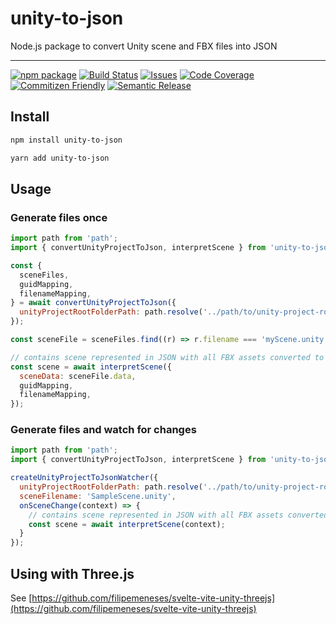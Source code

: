 # unity-to-json

Node.js package to convert Unity scene and FBX files into JSON

---

[![npm package][npm-img]][npm-url]
[![Build Status][build-img]][build-url]
[![Issues][issues-img]][issues-url]
[![Code Coverage][codecov-img]][codecov-url]
[![Commitizen Friendly][commitizen-img]][commitizen-url]
[![Semantic Release][semantic-release-img]][semantic-release-url]


## Install

```bash
npm install unity-to-json
```

```bash
yarn add unity-to-json
```

## Usage

### Generate files once

```js
import path from 'path';
import { convertUnityProjectToJson, interpretScene } from 'unity-to-json';

const {
  sceneFiles,
  guidMapping,
  filenameMapping,
} = await convertUnityProjectToJson({
  unityProjectRootFolderPath: path.resolve('../path/to/unity-project-root'),
});

const sceneFile = sceneFiles.find((r) => r.filename === 'myScene.unity');

// contains scene represented in JSON with all FBX assets converted to GLTF base64
const scene = await interpretScene({
  sceneData: sceneFile.data,
  guidMapping,
  filenameMapping,
});
```

### Generate files and watch for changes

```js
import path from 'path';
import { convertUnityProjectToJson, interpretScene } from 'unity-to-json';

createUnityProjectToJsonWatcher({
  unityProjectRootFolderPath: path.resolve('../path/to/unity-project-root'),
  sceneFilename: 'SampleScene.unity',
  onSceneChange(context) => {
    // contains scene represented in JSON with all FBX assets converted to GLTF base64
    const scene = await interpretScene(context);
  }
});
```

## Using with Three.js

See [https://github.com/filipemeneses/svelte-vite-unity-threejs](https://github.com/filipemeneses/svelte-vite-unity-threejs)


[build-img]:https://github.com/filipemeneses/unity-to-json/actions/workflows/release.yml/badge.svg
[build-url]:https://github.com/filipemeneses/unity-to-json/actions/workflows/release.yml
[downloads-img]:https://img.shields.io/npm/dt/unity-to-json
[npm-img]:https://img.shields.io/npm/v/unity-to-json
[npm-url]:https://www.npmjs.com/package/unity-to-json
[issues-img]:https://img.shields.io/github/issues/filipemeneses/unity-to-json
[issues-url]:https://github.com/filipemeneses/unity-to-json/issues
[codecov-img]:https://codecov.io/gh/filipemeneses/unity-to-json/branch/main/graph/badge.svg
[codecov-url]:https://codecov.io/gh/filipemeneses/unity-to-json
[semantic-release-img]:https://img.shields.io/badge/%20%20%F0%9F%93%A6%F0%9F%9A%80-semantic--release-e10079.svg
[semantic-release-url]:https://github.com/semantic-release/semantic-release
[commitizen-img]:https://img.shields.io/badge/commitizen-friendly-brightgreen.svg
[commitizen-url]:http://commitizen.github.io/cz-cli/

